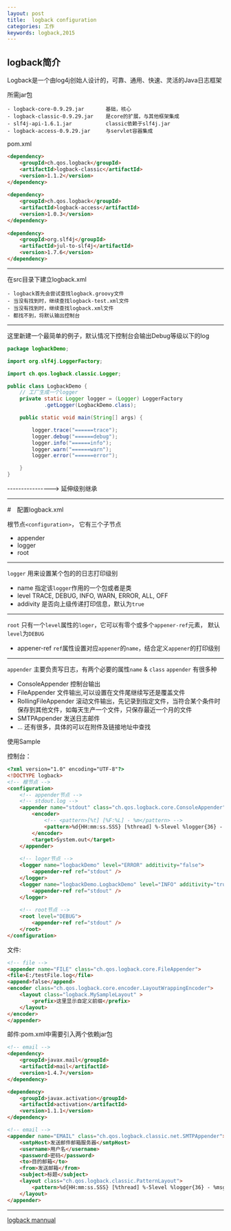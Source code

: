 ```yaml
---
layout: post
title:  logback configuration
categories: 工作
keywords: logback,2015
---
```


## logback简介

Logback是一个由log4j创始人设计的，可靠、通用、快速、灵活的Java日志框架

所需jar包
	
	- logback-core-0.9.29.jar 		基础，核心
	- logback-classic-0.9.29.jar 	是core的扩展，与其他框架集成
	- slf4j-api-1.6.1.jar 			classic依赖于slf4j.jar
	- logback-access-0.9.29.jar 	与servlet容器集成

pom.xml

```html
<dependency>
	<groupId>ch.qos.logback</groupId>
	<artifactId>logback-classic</artifactId>
	<version>1.1.2</version>
</dependency>
	
<dependency>
	<groupId>ch.qos.logback</groupId>
	<artifactId>logback-access</artifactId>
	<version>1.0.3</version>
</dependency>
	
<dependency>
	<groupId>org.slf4j</groupId>
	<artifactId>jul-to-slf4j</artifactId>
	<version>1.7.6</version>
</dependency>
```

----

在src目录下建立logback.xml

	- logback首先会尝试查找logback.groovy文件
	- 当没有找到时，继续查找logback-test.xml文件 
	- 当没有找到时，继续查找logback.xml文件
	- 都找不到，将默认输出控制台

----

这里新建一个最简单的例子，默认情况下控制台会输出Debug等级以下的log

``` java
package logbackDemo;

import org.slf4j.LoggerFactory;

import ch.qos.logback.classic.Logger;

public class LogbackDemo {
	// 工厂生成一个logger
	private static Logger logger = (Logger) LoggerFactory
			.getLogger(LogbackDemo.class);

	public static void main(String[] args) {

		logger.trace("======trace");
		logger.debug("======debug");
		logger.info("======info");
		logger.warn("======warn");
		logger.error("======error");

	}
}
```

----------------> 延伸级别继承

------------

#　配置logback.xml

根节点`<configuration>`， 它有三个子节点

- appender
- logger
- root

------
`logger` 用来设置某个包的的日志打印级别

- name 				指定该`logger`作用的一个包或者是类
- level				TRACE, DEBUG, INFO, WARN, ERROR, ALL, OFF
- addivity 			是否向上级传递打印信息，默认为`true`

----
`root` 只有一个`level`属性的`loger`，它可以有零个或多个`appener-ref`元素， 默认`level`为`DEBUG`

- appener-ref		`ref`属性设置对应`appener`的`name`，结合定义`appener`的打印级别

----
`appender` 主要负责写日志，有两个必要的属性`name` & `class`
`appender` 有很多种

- ConsoleAppender 		控制台输出
- FileAppender			文件输出,可以设置在文件尾继续写还是覆盖文件
- RollingFileAppender	滚动文件输出，先记录到指定文件，当符合某个条件时保存到其他文件，如每天生产一个文件，只保存最近一个月的文件
- SMTPAppender			发送日志邮件
- ... 还有很多，具体的可以在附件及链接地址中查找

使用Sample

控制台：

``` html
<?xml version="1.0" encoding="UTF-8"?>
<!DOCTYPE logback>
<!-- 根节点 -->
<configuration>
	<!-- appender节点 -->
    <!-- stdout.log -->
    <appender name="stdout" class="ch.qos.logback.core.ConsoleAppender">
        <encoder>
            <!-- <pattern>[%t] [%F:%L] - %m</pattern> -->
            <pattern>%d{HH:mm:ss.SSS} [%thread] %-5level %logger{36} - %msg%n</pattern>
        </encoder>
        <target>System.out</target>
    </appender>
    
    <!-- loger节点 -->
    <logger name="logbackDemo" level="ERROR" additivity="false">
    	<appender-ref ref="stdout" />
    </logger>
    <logger name="logbackDemo.LogbackDemo" level="INFO" additivity="true">
    	<appender-ref ref="stdout" />
    </logger>
    
    <!-- root节点 -->
    <root level="DEBUG">
        <appender-ref ref="stdout" />
    </root>
</configuration>
```

文件:

```html
<!-- file -->
<appender name="FILE" class="ch.qos.logback.core.FileAppender">
<file>E:/testFile.log</file>
<append>false</append>
<encoder class="ch.qos.logback.core.encoder.LayoutWrappingEncoder">
	<layout class="logback.MySampleLayout" >
		<prefix>这里显示自定义前缀</prefix>
	</layout>
</encoder>
</appender>
```

邮件:pom.xml中需要引入两个依赖jar包

```html
<!-- email -->
<dependency>
	<groupId>javax.mail</groupId>
	<artifactId>mail</artifactId>
	<version>1.4.7</version>
</dependency>

<dependency>
	<groupId>javax.activation</groupId>
	<artifactId>activation</artifactId>
	<version>1.1.1</version>
</dependency>
```

``` html
<!-- email -->
<appender name="EMAIL" class="ch.qos.logback.classic.net.SMTPAppender">
	<smtpHost>发送邮件邮箱服务器</smtpHost>
	<username>用户名</username>
	<password>密码</password>
	<to>目的邮箱</to>
	<from>发送邮箱</from>
	<subject>标题</subject>
	<layout class="ch.qos.logback.classic.PatternLayout">
  		<pattern>%d{HH:mm:ss.SSS} [%thread] %-5level %logger{36} - %msg%n</pattern>
	</layout>
</appender>
```

----

[logback mannual]

[logback mannual]: http://logback.qos.ch/manual/